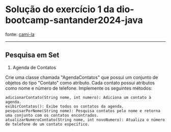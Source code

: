 # Solução do exercício 1 da dio-bootcamp-santander2024-java
fonte: [cami-la](https://github.com/cami-la/collections-java-api-2023/)
___
## Pesquisa em Set
1. Agenda de Contatos

Crie uma classe chamada "AgendaContatos" que possui um conjunto de objetos do tipo "Contato" como atributo. Cada contato possui atributos como nome e número de telefone. Implemente os seguintes métodos:

    adicionarContato(String nome, int numero): Adiciona um contato à agenda.
    exibirContatos(): Exibe todos os contatos da agenda.
    pesquisarPorNome(String nome): Pesquisa contatos pelo nome e retorna uma conjunto com os contatos encontrados.
    atualizarNumeroContato(String nome, int novoNumero): Atualiza o número de telefone de um contato específico.
